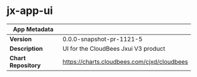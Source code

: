 # jx-app-ui

|App Metadata||
|---|---|
| **Version** | 0.0.0-snapshot-pr-1121-5 |
| **Description** | UI for the CloudBees Jxui V3 product |
| **Chart Repository** | https://charts.cloudbees.com/cjxd/cloudbees |
